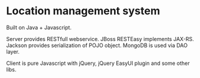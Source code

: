 Location management system
==========================

Built on Java + Javascript.

Server provides RESTfull webservice. JBoss RESTEasy implements JAX-RS. Jackson provides serialization of POJO object.
MongoDB is used via DAO layer. 

Client is pure Javascript with jQuery, jQuery EasyUI plugin and some other libs.

